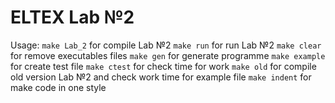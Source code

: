 # ELTEX Lab №2
Usage:
`make Lab_2`   for compile Lab №2
`make run`     for run Lab №2
`make clear`   for remove executables files
`make gen`     for generate programme 
`make example` for create test file 
`make ctest`   for check time for work
`make old`     for compile old version Lab №2 and check work time for example file
`make indent`  for make code in one style 

